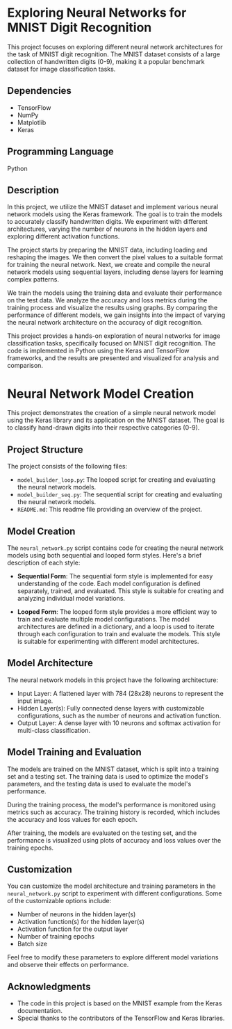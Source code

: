 # Exploring Neural Networks for MNIST Digit Recognition

This project focuses on exploring different neural network architectures for the task of MNIST digit recognition. The MNIST dataset consists of a large collection of handwritten digits (0-9), making it a popular benchmark dataset for image classification tasks.

## Dependencies
- TensorFlow
- NumPy
- Matplotlib
- Keras

## Programming Language
Python

## Description
In this project, we utilize the MNIST dataset and implement various neural network models using the Keras framework. The goal is to train the models to accurately classify handwritten digits. We experiment with different architectures, varying the number of neurons in the hidden layers and exploring different activation functions.

The project starts by preparing the MNIST data, including loading and reshaping the images. We then convert the pixel values to a suitable format for training the neural network. Next, we create and compile the neural network models using sequential layers, including dense layers for learning complex patterns.

We train the models using the training data and evaluate their performance on the test data. We analyze the accuracy and loss metrics during the training process and visualize the results using graphs. By comparing the performance of different models, we gain insights into the impact of varying the neural network architecture on the accuracy of digit recognition.

This project provides a hands-on exploration of neural networks for image classification tasks, specifically focused on MNIST digit recognition. The code is implemented in Python using the Keras and TensorFlow frameworks, and the results are presented and visualized for analysis and comparison.

# Neural Network Model Creation

This project demonstrates the creation of a simple neural network model using the Keras library and its application on the MNIST dataset. The goal is to classify hand-drawn digits into their respective categories (0-9).

## Project Structure

The project consists of the following files:

- `model_builder_loop.py`: The looped script for creating and evaluating the neural network models.
- `model_builder_seq.py`: The sequential script for creating and evaluating the neural network models.
- `README.md`: This readme file providing an overview of the project.

## Model Creation

The `neural_network.py` script contains code for creating the neural network models using both sequential and looped form styles. Here's a brief description of each style:

- **Sequential Form**: The sequential form style is implemented for easy understanding of the code. Each model configuration is defined separately, trained, and evaluated. This style is suitable for creating and analyzing individual model variations.

- **Looped Form**: The looped form style provides a more efficient way to train and evaluate multiple model configurations. The model architectures are defined in a dictionary, and a loop is used to iterate through each configuration to train and evaluate the models. This style is suitable for experimenting with different model architectures.

## Model Architecture

The neural network models in this project have the following architecture:

- Input Layer: A flattened layer with 784 (28x28) neurons to represent the input image.
- Hidden Layer(s): Fully connected dense layers with customizable configurations, such as the number of neurons and activation function.
- Output Layer: A dense layer with 10 neurons and softmax activation for multi-class classification.

## Model Training and Evaluation

The models are trained on the MNIST dataset, which is split into a training set and a testing set. The training data is used to optimize the model's parameters, and the testing data is used to evaluate the model's performance.

During the training process, the model's performance is monitored using metrics such as accuracy. The training history is recorded, which includes the accuracy and loss values for each epoch.

After training, the models are evaluated on the testing set, and the performance is visualized using plots of accuracy and loss values over the training epochs.

## Customization

You can customize the model architecture and training parameters in the `neural_network.py` script to experiment with different configurations. Some of the customizable options include:

- Number of neurons in the hidden layer(s)
- Activation function(s) for the hidden layer(s)
- Activation function for the output layer
- Number of training epochs
- Batch size

Feel free to modify these parameters to explore different model variations and observe their effects on performance.


## Acknowledgments

- The code in this project is based on the MNIST example from the Keras documentation.
- Special thanks to the contributors of the TensorFlow and Keras libraries.



